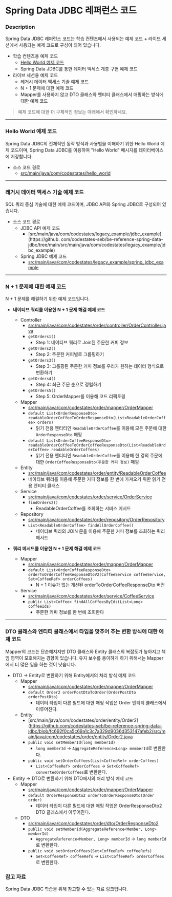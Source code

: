 # Spring Data JDBC 레퍼런스 코드

### Description
Spring Data JDBC 레퍼런스 코드는 학습 컨텐츠에서 사용되는 예제 코드 + 라이브 세션에서 사용되는 예제 코드로 구성이 되어 있습니다.
* 학습 컨텐츠용 예제 코드
  * [Hello World 예제 코드](#hello-world-예제-코드)
  * Spring Data JDBC를 통한 데이터 액세스 계층 구현 예제 코드
* 라이브 세션용 예제 코드
  * 레거시 데이터 액세스 기술 예제 코드
  * N + 1 문제에 대한 예제 코드
  * Mapper를 사용하지 않고 DTO 클래스와 엔티티 클래스에서 매핑하는 방식에 대한 예제 코드
  
> 예제 코드에 대한 더 구체적인 정보는 아래에서 확인하세요.

---

### Hello World 예제 코드
Spring Data JDBC의 전체적인 동작 방식과 사용법을 이해하기 위한 Hello World 예제 코드이며, Spring Data JDBC를 이용하여 "Hello World" 메시지를 데이터베이스에 저장합니다.

* 소스 코드 경로
  * [src/main/java/com/codestates/hello_world](https://github.com/codestates-seb/be-reference-spring-data-jdbc/tree/main/src/main/java/com/codestates/hello_world)

---

### 레거시 데이터 액세스 기술 예제 코드
SQL 쿼리 중심 기술에 대한 예제 코드이며, JDBC API와 Spring JDBC로 구성되어 있습니다.
* 소스 코드 경로
  * JDBC API 예제 코드
    * [src/main/java/com/codestates/legacy_example/jdbc_example](https://github.
      com/codestates-seb/be-reference-spring-data-jdbc/tree/main/src/main/java/com/codestates/legacy_example/jdbc_example)
  * Spring JDBC 예제 코드
    * [src/main/java/com/codestates/legacy_example/spring_jdbc_example](https://github.com/codestates-seb/be-reference-spring-data-jdbc/tree/main/src/main/java/com/codestates/legacy_example/spring_jdbc_example)

---

### N + 1 문제에 대한 예제 코드
N + 1 문제를 해결하기 위한 예제 코드입니다.
* **네이티브 쿼리를 이용한 N + 1 문제 해결 예제 코드**
  * Controller
    * [src/main/java/com/codestates/order/controller/OrderController.java](https://github.com/codestates-seb/be-reference-spring-data-jdbc/blob/fc692f0ca5c69a1c3c7a329d9036d353147afeb2/src/main/java/com/codestates/order/controller/OrderController.java)
    * `getOrders1()`
      * Step 1: 네이티브 쿼리로 Join된 주문한 커피 정보
    * `getOrders2()`
      * Step 2: 주문한 커피별로 그룹핑하기
    * `getOrders3()`
      * Step 3: 그룹핑된 주문한 커피 정보를 우리가 원하는 데이터 형식으로 변환하기
    * `getOrders4()`
      * Step 4: 최근 주문 순으로 정렬하기
    * `getOrders5()`
      * Step 5: OrderMapper를 이용해 코드 리팩토링
  * Mapper
    * [src/main/java/com/codestates/order/mapper/OrderMapper](https://github.com/codestates-seb/be-reference-spring-data-jdbc/blob/fc692f0ca5c69a1c3c7a329d9036d353147afeb2/src/main/java/com/codestates/order/mapper/OrderMapper.java)
    * `default List<OrderResponseDto> readableOrderCoffeeToOrderResponseDto(List<ReadableOrderCoffee> orders)`
      * 읽기 전용 엔티티인 `ReadableOrderCoffee`를 이용해 모든 주문에 대한 `OrderResponseDto` 매핑
    * `default List<OrderCoffeeResponseDto> readableOrderCoffeeToOrderCoffeeResponseDto(List<ReadableOrderCoffee> readableOrderCoffees)`
      * 읽기 전용 엔티티인 `ReadableOrderCoffee`를 이용해 한 겅의 주문에 대한 `OrderCoffeeResponseDto(주문한 커피 정보)` 매핑
  * Entity
    * [src/main/java/com/codestates/order/entity/ReadableOrderCoffee](https://github.com/codestates-seb/be-reference-spring-data-jdbc/blob/fc692f0ca5c69a1c3c7a329d9036d353147afeb2/src/main/java/com/codestates/order/entity/ReadableOrderCoffee.java)
    * 네이티브 쿼리를 이용해 주문한 커피 정보를 한 번에 가져오기 위한 읽기 전용 엔티티 클래스
  * Service
    * [src/main/java/com/codestates/order/service/OrderService](https://github.com/codestates-seb/be-reference-spring-data-jdbc/blob/fc692f0ca5c69a1c3c7a329d9036d353147afeb2/src/main/java/com/codestates/order/service/OrderService.java)
    * `findOrders2()`
      * ReadableOrderCoffee를 조회하는 서비스 메서드
  * Repository
    * [src/main/java/com/codestates/order/repository/OrderRepository](https://github.com/codestates-seb/be-reference-spring-data-jdbc/blob/fc692f0ca5c69a1c3c7a329d9036d353147afeb2/src/main/java/com/codestates/order/repository/OrderRepository.java)
    * `List<ReadableOrderCoffee> findAllOrderCoffee()`
      * 네이티브 쿼리의 JOIN 문을 이용해 주문한 커피 정보를 조회하는 쿼리 메서드
        
* **쿼리 메서드를 이용한 N + 1 문제 해결 예제 코드**
  * Mapper
    * [src/main/java/com/codestates/order/mapper/OrderMapper](https://github.com/codestates-seb/be-reference-spring-data-jdbc/blob/fc692f0ca5c69a1c3c7a329d9036d353147afeb2/src/main/java/com/codestates/order/mapper/OrderMapper.java)
    * `default List<OrderCoffeeResponseDto> orderToOrderCoffeeResponseDtoV2(CoffeeService coffeeService,
      Set<CoffeeRef> orderCoffees)`
      * N + 1 이슈가 없는 개선된 orderToOrderCoffeeResponseDto 버전
  * Service
    * [src/main/java/com/codestates/order/service/CoffeeService](https://github.com/codestates-seb/be-reference-spring-data-jdbc/blob/fc692f0ca5c69a1c3c7a329d9036d353147afeb2/src/main/java/com/codestates/coffee/service/CoffeeService.java)
    * `public List<Coffee> findAllCoffeesByIds(List<Long> coffeeIds)`
      * 주문한 커피 정보를 한 번에 조회한다

---

### DTO 클래스와 엔티티 클래스에서 타입을 맞추어 추는 변환 방식에 대한 예제 코드
Mapper의 코드는 단순해지지만 DTO 클래스와 Entity 클래스의 복잡도가 높아지고 책임 영역이 모호해지는 경향이 있습니다. 유지 보수를 용이하게 하기 위해서는 Mapper에서 더 많은 일을 하는 것이 낫습니다.
* DTO -> Entity로 변환하기 위해 Entity에서의 처리 방식 예제 코드
  * Mapper
    * [src/main/java/com/codestates/order/mapper/OrderMapper](https://github.com/codestates-seb/be-reference-spring-data-jdbc/blob/fc692f0ca5c69a1c3c7a329d9036d353147afeb2/src/main/java/com/codestates/order/mapper/OrderMapper.java)
    * `default Order2 orderPostDtoToOrder(OrderPostDto orderPostDto)`
      * 데이터 타입이 다른 필드에 대한 매핑 작업은 Order 엔티티 클래스에서 이루어진다.
  * Entity
    * [src/main/java/com/codestates/order/entity/Order2](https://github.com/codestates-seb/be-reference-spring-data-jdbc/blob/fc692f0ca5c69a1c3c7a329d9036d353147afeb2/src/main/java/com/codestates/order/entity/Order2.java
    * `public void setMemberId(long memberId)`
      * `long memberId` -> `AggregateReference<Long> memberId`로 변환한다.
    * `public void setOrderCoffees(List<CoffeeRef> orderCoffees)`
      * `List<CoffeeRef> orderCoffees` -> `Set<CoffeeRef> convertedOrderCoffees`로 변환한다.
* Entity -> DTO로 변환하기 위해 DTO에서의 처리 방식 예제 코드
  * Mapper
    * [src/main/java/com/codestates/order/mapper/OrderMapper](https://github.com/codestates-seb/be-reference-spring-data-jdbc/blob/fc692f0ca5c69a1c3c7a329d9036d353147afeb2/src/main/java/com/codestates/order/mapper/OrderMapper.java)
    * `default OrderResponseDto2 orderToOrderResponseDto(Order order)`
      * 데이터 타입이 다른 필드에 대한 매핑 작업은 OrderResponseDto2 DTO 클래스에서 이루어진다.
  * DTO
    * [src/main/java/com/codestates/order/dto/OrderResponseDto2](https://github.com/codestates-seb/be-reference-spring-data-jdbc/blob/8babfcc9e78a9c8594f88ab477988aa01f15fe5d/src/main/java/com/codestates/order/dto/OrderResponseDto2.java)
    * `public void setMemberId(AggregateReference<Member, Long> memberId)`
      * `AggregateReference<Member, Long> memberId` -> `long memberId`로 변환한다.
    * `public void setOrderCoffees(Set<CoffeeRef> coffeeRefs)`
      * `Set<CoffeeRef> coffeeRefs` -> `List<CoffeeRef> orderCoffees`로 변환한다.
      
### 참고 자료
Spring Data JDBC 학습을 위해 참고할 수 있는 자료 링크입니다.


